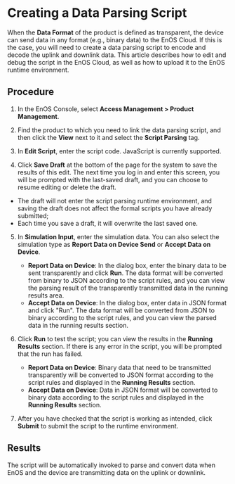 # Creating a Data Parsing Script

When the **Data Format** of the product is defined as transparent, the device can send data in any format (e.g., binary data) to the EnOS Cloud. If this is the case, you will need to create a data parsing script to encode and decode the uplink and downlink data.  This article describes how to edit and debug the script in the EnOS Cloud, as well as how to upload it to the EnOS runtime environment.

## Procedure

1. In the EnOS Console, select **Access Management > Product Management**.

2. Find the product to which you need to link the data parsing script, and then click the **View** next to it and select the **Script Parsing** tag.

3. In **Edit Script**, enter the script code. JavaScript is currently supported.

4. Click **Save Draft** at the bottom of the page for the system to save the results of this edit. The next time you log in and enter this screen, you will be prompted with the last-saved draft, and you can choose to resume editing or delete the draft.
  - The draft will not enter the script parsing runtime environment, and saving the draft does not affect the formal scripts you have already submitted;
  - Each time you save a draft, it will overwrite the last saved one.

5. In **Simulation Input**, enter the simulation data. You can also select the simulation type as **Report Data on Device Send** or **Accept Data on Device**.
   - **Report Data on Device**: In the dialog box, enter the binary data to be sent transparently and click **Run**. The data format will be converted from binary to JSON according to the script rules, and you can view the parsing result of the transparently transmitted data in the running results area.
   - **Accept Data on Device**: In the dialog box, enter data in JSON format and click "Run". The data format will be converted from JSON to binary according to the script rules, and you can view the parsed data in the running results section.

5. Click **Run** to test the script; you can view the results in the **Running Results** section. If there is any error in the script, you will be prompted that the run has failed.
   - **Report Data on Device**: Binary data that need to be transmitted transparently will be converted to JSON format according to the script rules and displayed in the **Running Results** section.
   - **Accept Data on Device**: Data in JSON format will be converted to binary data according to the script rules and displayed in the **Running Results** section.

6. After you have checked that the script is working as intended, click **Submit** to submit the script to the runtime environment.

## Results

The script will be automatically invoked to parse and convert data when EnOS and the device are transmitting data on the uplink or downlink.
